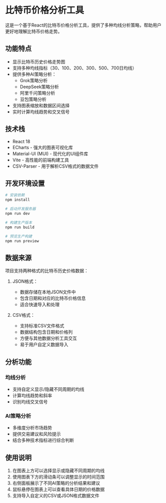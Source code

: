 # 比特币价格分析工具

这是一个基于React的比特币价格分析工具，提供了多种均线分析策略，帮助用户更好地理解比特币价格走势。

## 功能特点

- 显示比特币历史价格走势图
- 支持多种均线指标（30、100、200、300、500、700日均线）
- 提供多种AI策略分析：
  - Grok策略分析
  - DeepSeek策略分析
  - 阿里千问策略分析
  - 豆包策略分析
- 支持图表缩放和数据区间选择
- 实时计算均线趋势和交叉信号

## 技术栈

- React 18
- ECharts - 强大的图表可视化库
- Material-UI (MUI) - 现代化的UI组件库
- Vite - 高性能的前端构建工具
- CSV-Parser - 用于解析CSV格式的数据文件

## 开发环境设置

```bash
# 安装依赖
npm install

# 启动开发服务器
npm run dev

# 构建生产版本
npm run build

# 预览生产构建
npm run preview
```

## 数据来源

项目支持两种格式的比特币历史价格数据：

1. JSON格式：
   - 数据存储在本地JSON文件中
   - 包含日期和对应的比特币价格信息
   - 适合快速导入和处理

2. CSV格式：
   - 支持标准CSV文件格式
   - 数据结构包含日期和价格列
   - 方便与其他数据分析工具交互
   - 易于用户自定义数据导入

## 分析功能

### 均线分析
- 支持自定义显示/隐藏不同周期的均线
- 计算均线趋势和斜率
- 识别均线交叉信号

### AI策略分析
- 多维度分析市场趋势
- 提供交易建议和风险提示
- 结合多种技术指标进行综合判断

## 使用说明

1. 在图表上方可以选择显示或隐藏不同周期的均线
2. 使用图表下方的滑动条可以调整显示的时间范围
3. 右侧面板展示了不同AI策略的分析结果和建议
4. 鼠标悬停在图表上可以查看具体日期的价格数据
5. 支持导入自定义的CSV或JSON格式数据文件
